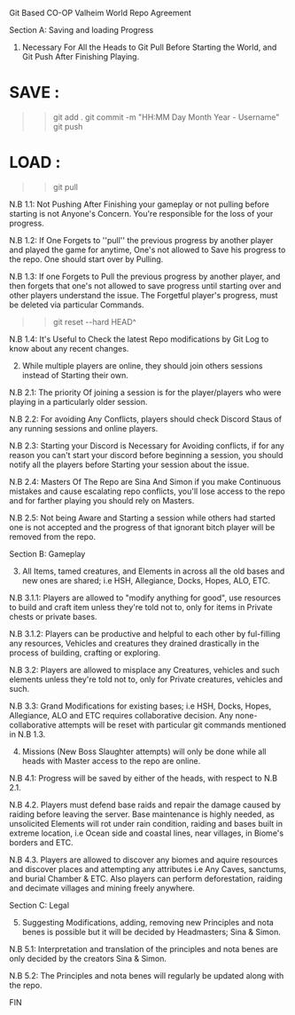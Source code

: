Git Based CO-OP Valheim World Repo Agreement

Section A: Saving and loading Progress

1. Necessary For All the Heads to Git Pull Before Starting the World, and Git Push After Finishing Playing. 

# SAVE :

>> git add .
>> git commit -m "HH:MM Day Month Year - Username"
>> git push

# LOAD :
>> git pull

N.B 1.1: Not Pushing After Finishing your gameplay or not pulling before starting is not Anyone's Concern. You're responsible for the loss of your progress. 

N.B 1.2: If One Forgets to ''pull'' the previous progress by another player and played the game for anytime, One's not allowed to Save his progress to the repo. One should start over by Pulling. 

N.B 1.3: If one Forgets to Pull the previous progress by another player, and then forgets that one's not allowed to save progress until starting over and other players understand the issue. The Forgetful player's progress, must be deleted via particular Commands. 

>> git reset --hard HEAD^

N.B 1.4: It's Useful to Check the latest Repo modifications by Git Log to know about any recent changes. 

2. While multiple players are online, they should join others sessions instead of Starting their own. 

N.B 2.1: The priority Of joining a session is for the player/players who were playing in a particularly older session.

N.B 2.2: For avoiding Any Conflicts, players should check Discord Staus of any running sessions and online players.

N.B 2.3: Starting your Discord is Necessary for Avoiding conflicts, if for any reason you can't start your discord before beginning a session, you should notify all the players before Starting your session about the issue.

N.B 2.4: Masters Of The Repo are Sina And Simon if you make Continuous mistakes and cause escalating repo conflicts, you'll lose access to the repo and for farther playing you should rely on Masters. 

N.B 2.5: Not being Aware and Starting a session while others had started one is not accepted and the progress of that ignorant bitch player will be removed from the repo. 

 Section B: Gameplay

3. All Items, tamed creatures, and Elements in across all the old bases and new ones are shared; i.e HSH, Allegiance, Docks, Hopes, ALO, ETC. 

N.B 3.1.1: Players are allowed to "modify anything for good", use resources to build and craft item unless they're told not to, only for items in Private chests or private bases. 
     
N.B 3.1.2: Players can be productive and helpful to each other by ful-filling any resources, Vehicles and creatures they drained drastically in the process of building, crafting or exploring.

N.B 3.2: Players are allowed to misplace any Creatures, vehicles and such elements unless they're told not to, only for Private creatures, vehicles and such. 

N.B 3.3: Grand Modifications for existing bases; i.e HSH, Docks, Hopes, Allegiance, ALO and ETC requires collaborative decision. Any none-collaborative attempts will be reset with particular git commands mentioned in N.B 1.3.

4. Missions (New Boss Slaughter attempts) will only be done while all heads with Master access to the repo are online.

N.B 4.1: Progress will be saved by either of the heads, with respect to N.B 2.1.

N.B 4.2. Players must defend base raids and repair the damage caused by raiding before leaving the server. Base maintenance is highly needed, as unsolicited Elements will rot under rain condition, raiding and bases built in extreme location, i.e Ocean side and coastal lines, near villages, in Biome's borders and ETC.

N.B 4.3. Players are allowed to discover any biomes and aquire resources and discover places and attempting any attributes i.e Any Caves, sanctums, and burial Chamber & ETC. Also players can perform deforestation, raiding and decimate villages and mining freely anywhere.

Section C: Legal

5. Suggesting Modifications, adding, removing new Principles and nota benes is possible but it will be decided by Headmasters; Sina & Simon.

N.B 5.1: Interpretation and translation of the principles and nota benes are only decided by the creators Sina & Simon.

N.B 5.2: The Principles and nota benes will regularly be updated along with the repo.


FIN
